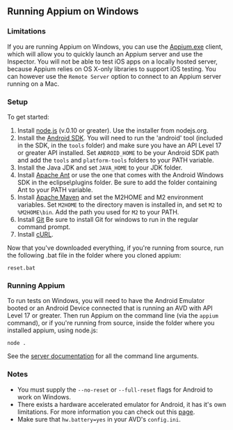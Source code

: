 ## Running Appium on Windows

### Limitations

If you are running Appium on Windows, you can use the
[Appium.exe](https://github.com/appium/appium-dot-exe) client, which will allow
you to quickly launch an Appium server and use the Inspector. You will not be
able to test iOS apps on a locally hosted server, because Appium relies on OS
X-only libraries to support iOS testing. You can however use the `Remote Server`
option to connect to an Appium server running on a Mac.

### Setup

To get started:

1. Install [node.js](http://nodejs.org/download/) (v.0.10 or greater). Use the
   installer from nodejs.org.
1. Install the [Android SDK](http://developer.android.com/sdk/index.html).
   You will need to run the 'android' tool (included in the SDK, in the `tools` folder) and make sure
   you have an API Level 17 or greater API installed. Set `ANDROID_HOME` to be
   your Android SDK path and add the `tools` and `platform-tools` folders to your
   PATH variable.
1. Install the Java JDK and set `JAVA_HOME` to your JDK folder.
1. Install [Apache Ant](http://ant.apache.org/bindownload.cgi) or use the one
   that comes with the Android Windows SDK in the eclipse\plugins folder. Be
   sure to add the folder containing Ant to your PATH variable.
1. Install [Apache Maven](http://maven.apache.org/download.cgi) and set the
   M2HOME and M2 environment variables. Set `M2HOME` to the directory maven is
   installed in, and set `M2` to `%M2HOME\bin`. Add the path you used for `M2` to
   your PATH.
1. Install [Git](http://git-scm.com/download/win) Be sure to install Git for
   windows to run in the regular command prompt.
1. Install [cURL](http://curl.haxx.se/download.html).

Now that you've downloaded everything, if you're running from source, run the
following .bat file in the folder where you cloned appium:

```center
reset.bat
```

### Running Appium

To run tests on Windows, you will need to have the Android Emulator booted or
an Android Device connected that is running an AVD with API Level 17 or
greater. Then run Appium on the command line (via the `appium` command), or if
you're running from source, inside the folder where you installed appium, using
node.js:

```center
node .
```

See the [server documentation](/docs/en/writing-running-appium/server-args.md) for all the command line
arguments.

### Notes

* You must supply the `--no-reset` or `--full-reset` flags for
  Android to work on Windows.
* There exists a hardware accelerated emulator for Android, it has it's own
  limitations. For more information you can check out this
  [page](/docs/en/appium-setup/android-hax-emulator.md).
* Make sure that `hw.battery=yes` in your AVD's `config.ini`.
